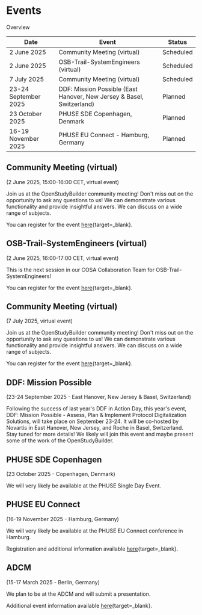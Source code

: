 # Events

Overview

Date | Event | Status 
-- | -- | --
2 June 2025 | Community Meeting (virtual) | Scheduled
2 June 2025 | OSB-Trail-SystemEngineers (virtual) | Scheduled
7 July 2025 | Community Meeting (virtual) | Scheduled
23-24 September 2025 | DDF: Mission Possible (East Hanover, New Jersey & Basel, Switzerland) | Planned
23 October  2025 | PHUSE SDE Copenhagen, Denmark | Planned
16-19 November 2025 | PHUSE EU Connect - Hamburg, Germany | Planned

## Community Meeting (virtual)

(2 June 2025, 15:00-16:00 CET, virtual event)

Join us at the OpenStudyBuilder community meeting! Don't miss out on the opportunity to ask any questions to us! We can demonstrate various functionality and provide insightful answers. We can discuss on a wide range of subjects.

You can register for the event [here](https://www.linkedin.com/events/openstudybuildercommunitymeetin7309854821560307712/comments/){target=_blank}.

## OSB-Trail-SystemEngineers (virtual)

(2 June 2025, 16:00-17:00 CET, virtual event)

This is the next session in our COSA Collaboration Team for OSB-Trail-SystemEngineers!

You can register for the event [here](https://www.linkedin.com/events/osb-trail-systemengineers-testi7330604359245832193/comments/){target=_blank}.

## Community Meeting (virtual)

(7 July 2025, virtual event)

Join us at the OpenStudyBuilder community meeting! Don't miss out on the opportunity to ask any questions to us! We can demonstrate various functionality and provide insightful answers. We can discuss on a wide range of subjects.

You can register for the event [here](https://www.linkedin.com/events/openstudybuildercommunitymeetin7309855564111466496/comments/){target=_blank}.

## DDF: Mission Possible

(23-24 September 2025 - East Hanover, New Jersey & Basel, Switzerland)

Following the success of last year's DDF in Action Day, this year's event, DDF: Mission Possible - Assess, Plan & Implement Protocol Digitalization Solutions, will take place on September 23-24. It will be co-hosted by Novartis in East Hanover, New Jersey, and Roche in Basel, Switzerland. Stay tuned for more details! We likely will join this event and maybe present some of the work of the OpenStudyBuilder.

## PHUSE SDE Copenhagen

(23 October  2025 - Copenhagen, Denmark)

We will very likely be available at the PHUSE Single Day Event.

## PHUSE EU Connect

(16-19 November 2025 - Hamburg, Germany)

We will very likely be available at the PHUSE EU Connect conference in Hamburg.

Registration and additional information available [here](https://www.phuse-events.org/attend/frontend/reg/thome.csp?pageID=47495&eventID=74&traceRedir=4){target=_blank}.

## ADCM

(15-17 March 2025 - Berlin, Germany)

We plan to be at the ADCM and will submit a presentation.

Additional event information available [here](https://acdmconference.org/){target=_blank}.